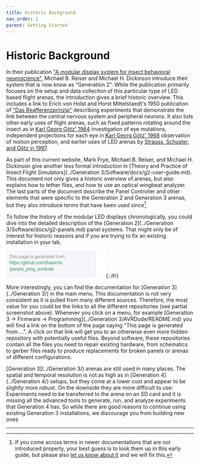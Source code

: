 ```yaml
---
title: Historic Background
nav_order: 1
parent: Getting Started
---
```


# Historic Background

In their publication ["A modular display system for insect behavioral neuroscience"](https://doi.org/10.1016/j.jneumeth.2007.07.019), Michael B. Reiser and Michael H. Dickinson introduce their system that is now know as "Generation 2". While the publication primarily focuses on the setup and data colleciton of this particular type of LED based flight arenas, the introduction gives a brief historic overview. This includes a link to Erich von Holst and Horst Mittelstaedt's 1950 publication of ["Das Reafferenzprinzip"](https://doi.org/10.1007/BF00622503) describing experiments that demonstrate the link between the central nervous system and peripheral neurons. It also lists other early uses of flight arenas, such as fixed patterns rotating around the insect as in [Karl Georg Götz' 1964](https://doi.org/10.1007/BF00288561) investigation of eye mutations, independent projections for each eye in [Karl Georg Götz' 1968](https://doi.org/10.1007/BF00272517) observation of motion perception, and earlier uses of LED arenas by [Strauss, Schuster, and Götz in 1997](https://jeb.biologists.org/content/200/9/1281).

As part of this current website, Mark Frye, Michael B. Reiser, and Michael H. Dickinson give another less formal introduction in [Theory and Practice of Insect Flight Simulators](../Generation 3/Software/docs/g2-user-guide.md). This document not only gives a historic overview of arenas, but also explains how to tether flies, and how to use an optical wingbeat analyzer. The last parts of the document describe the Panel Controller and other elements that were specific to the Generation 2 and Generation 3 arenas, but they also introduce terms that have been used since[^1].

To follow the history of the modular LED displays chronologically, you could dive into the detailed description of the [Generation 2](../Generation 3/Software/docs/g2-panels.md) panel systems. That might only be of interest for historic reasons and if you are trying to fix an existing installation in your lab. 

![Link to the github repository this particular page is generated from](../assets/getting-started/web_footer.png){:.ifr}

More interestingly, you can find the documentation for [Generation 3](../Generation 3/) in the main menu. This documentation is not very consistent as it is pulled from many different sources. Therefore, the most value for you could be the links to all the different repositories (see partial screenshot above). Whenever you click on a menu, for example [Generation 3 → Firmware → Programming](../Generation 3/AVRDude/README.md) you will find a link on the bottom of the page saying "This page is generated from …". A click on that link will get you to an otherwise even more hidden repository with potentially useful files. Beyond software, these repositories contain all the files you need to repair existing hardware, from schematics to gerber files ready to produce replacements for broken panels or arenas of different configurations. 

[Generation 3](../Generation 3/) arenas are still used in many places. The spatial and temporal resolution is not as high as in [Generation 4](../Generation 4/) setups, but they come at a lower cost and appear to be slightly more robust. On the downside they are more difficult to use: Experiments need to be transferred to the arena on an SD card and it is missing all the advanced tools to generate, run, and analyze experiments that Generation 4 has. So while there are good reasons to continue using existing Generation 3 installations, we discourage you from building new ones 

---

[^1]: If you come across terms in newer documentations that are not introduced properly, your best guess is to look them up in this early guide, but please also [let us know about it](../Contact.html) and we will fix this.
